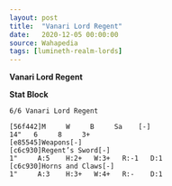 ```yaml
---
layout: post
title:  "Vanari Lord Regent"
date:   2020-12-05 00:00:00
source: Wahapedia
tags: [lumineth-realm-lords]
---
```


**Vanari Lord Regent**

**Stat Block**
```
6/6 Vanari Lord Regent
```

```
[56f442]M     W     B     Sa    [-]
14"   6     8     3+    
[e85545]Weapons[-]
[c6c930]Regent’s Sword[-]
1"     A:5    H:2+   W:3+   R:-1   D:1   
[c6c930]Horns and Claws[-]
1"     A:3    H:3+   W:4+   R:-    D:1   
```
    